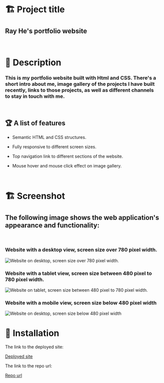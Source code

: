 # 🏗️ Project title

 
 ## Ray He's portfolio website


<br/>

# 📖 Description
### This is my portfolio website built with Html and CSS. There's a short intro about me, image gallery of the projects I have built recently, links to those projects, as well as different channels to stay in touch with me.

<br/>

## 🏆 A list of features

- Semantic HTML and CSS structures.

- Fully responsive to different screen sizes.

- Top navigation link to different sections of the website.

- Mouse hover and mouse click effect on image gallery.


<br/>

# 🏗️ Screenshot

## The following image shows the web application's appearance and functionality:
<br/>

### Website with a desktop view, screen size over 780 pixel width.
![Website on desktop, screen size over 780 pixel width.](./assets/image/desktop-view.gif "Desktop version video")
<br/>

### Website with a tablet view, screen size between 480 pixel to 780 pixel width.
![Website on tablet, screen size between 480 pixel to 780 pixel width.](./assets/image/tablet-view.gif "Tablet version video")
<br/>

### Website with a mobile view, screen size below 480 pixel width
![Website on desktop, screen size below 480 pixel width](./assets/image/mobile-view.gif "Mobile version video")


# 📝 Installation

The link to the deployed site:

[Deployed site](https://devrayhe.github.io/ray-portfolio/)

The link to the repo url:

[Repo url](https://github.com/DevRayHE/ray-portfolio.git)



